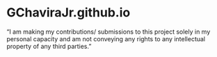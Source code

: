 # GChaviraJr.github.io

“I am making my contributions/ submissions to this project solely in my personal capacity and am not conveying any rights to any intellectual property of any third parties.”
